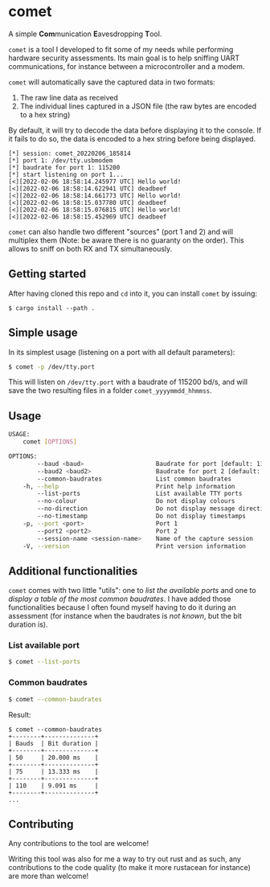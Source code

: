 # comet 

A simple **Com**munication **E**avesdropping **T**ool.

`comet` is a tool I developed to fit some of my needs while performing hardware security assessments. 
Its main goal is to help sniffing UART communications, for instance between a microcontroller and a modem. 

`comet` will automatically save the captured data in two formats: 
1. The raw line data as received 
2. The individual lines captured in a JSON file (the raw bytes are encoded to a hex string)

By default, it will try to decode the data before displaying it to the console. 
If it fails to do so, the data is encoded to a hex string before being displayed.

```raw
[*] session: comet_20220206_185814
[*] port 1: /dev/tty.usbmodem
[*] baudrate for port 1: 115200
[*] start listening on port 1...
[<][2022-02-06 18:58:14.245977 UTC] Hello world!
[<][2022-02-06 18:58:14.622941 UTC] deadbeef
[<][2022-02-06 18:58:14.661773 UTC] Hello world!
[<][2022-02-06 18:58:15.037780 UTC] deadbeef
[<][2022-02-06 18:58:15.076815 UTC] Hello world!
[<][2022-02-06 18:58:15.452969 UTC] deadbeef
```

`comet` can also handle two different "sources" (port 1 and 2) and will multiplex them (Note: be aware there is no guaranty on the order). 
This allows to sniff on both RX and TX simultaneously.

## Getting started

After having cloned this repo and `cd` into it, you can install `comet` by issuing:

```
$ cargo install --path .
```

## Simple usage

In its simplest usage (listening on a port with all default parameters):

```bash
$ comet -p /dev/tty.port
```

This will listen on `/dev/tty.port` with a baudrate of 115200 bd/s, and will save the two resulting files in a folder `comet_yyyymmdd_hhmmss`.

## Usage

```bash
USAGE:
    comet [OPTIONS]

OPTIONS:
        --baud <baud>                    Baudrate for port [default: 115200]
        --baud2 <baud2>                  Baudrate for port 2 [default: 115200]
        --common-baudrates               List common baudrates
    -h, --help                           Print help information
        --list-ports                     List available TTY ports
        --no-colour                      Do not display colours
        --no-direction                   Do not display message direction information
        --no-timestamp                   Do not display timestamps
    -p, --port <port>                    Port 1
        --port2 <port2>                  Port 2
        --session-name <session-name>    Name of the capture session
    -V, --version                        Print version information
```

## Additional functionalities

`comet` comes with two little "utils": one to *list the available ports* and one to *display a table of the most common baudrates*.
I have added those functionalities because I often found myself having to do it during an assessment (for instance when the baudrates is *not known*, but the bit duration is).

### List available port

```bash
$ comet --list-ports
```

### Common baudrates

```bash
$ comet --common-baudrates
```

Result:
```
$ comet --common-baudrates
+--------+--------------+
| Bauds  | Bit duration |
+--------+--------------+
| 50     | 20.000 ms    |
+--------+--------------+
| 75     | 13.333 ms    |
+--------+--------------+
| 110    | 9.091 ms     |
+--------+--------------+
...
```

## Contributing

Any contributions to the tool are welcome!

Writing this tool was also for me a way to try out rust and as such, any contributions to the code quality (to make it more rustacean for instance) are more than welcome!
